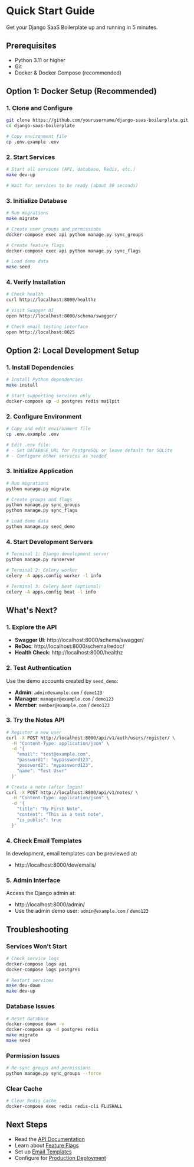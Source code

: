 # Quick Start Guide

Get your Django SaaS Boilerplate up and running in 5 minutes.

## Prerequisites

- Python 3.11 or higher
- Git
- Docker & Docker Compose (recommended)

## Option 1: Docker Setup (Recommended)

### 1. Clone and Configure

```bash
git clone https://github.com/yourusername/django-saas-boilerplate.git
cd django-saas-boilerplate

# Copy environment file
cp .env.example .env
```

### 2. Start Services

```bash
# Start all services (API, database, Redis, etc.)
make dev-up

# Wait for services to be ready (about 30 seconds)
```

### 3. Initialize Database

```bash
# Run migrations
make migrate

# Create user groups and permissions
docker-compose exec api python manage.py sync_groups

# Create feature flags
docker-compose exec api python manage.py sync_flags

# Load demo data
make seed
```

### 4. Verify Installation

```bash
# Check health
curl http://localhost:8000/healthz

# Visit Swagger UI
open http://localhost:8000/schema/swagger/

# Check email testing interface
open http://localhost:8025
```

## Option 2: Local Development Setup

### 1. Install Dependencies

```bash
# Install Python dependencies
make install

# Start supporting services only
docker-compose up -d postgres redis mailpit
```

### 2. Configure Environment

```bash
# Copy and edit environment file
cp .env.example .env

# Edit .env file:
# - Set DATABASE_URL for PostgreSQL or leave default for SQLite
# - Configure other services as needed
```

### 3. Initialize Application

```bash
# Run migrations
python manage.py migrate

# Create groups and flags
python manage.py sync_groups
python manage.py sync_flags

# Load demo data
python manage.py seed_demo
```

### 4. Start Development Servers

```bash
# Terminal 1: Django development server
python manage.py runserver

# Terminal 2: Celery worker
celery -A apps.config worker -l info

# Terminal 3: Celery beat (optional)
celery -A apps.config beat -l info
```

## What's Next?

### 1. Explore the API

- **Swagger UI**: http://localhost:8000/schema/swagger/
- **ReDoc**: http://localhost:8000/schema/redoc/
- **Health Check**: http://localhost:8000/healthz

### 2. Test Authentication

Use the demo accounts created by `seed_demo`:

- **Admin**: `admin@example.com` / `demo123`
- **Manager**: `manager@example.com` / `demo123`
- **Member**: `member@example.com` / `demo123`

### 3. Try the Notes API

```bash
# Register a new user
curl -X POST http://localhost:8000/api/v1/auth/users/register/ \
  -H "Content-Type: application/json" \
  -d '{
    "email": "test@example.com",
    "password1": "mypassword123",
    "password2": "mypassword123",
    "name": "Test User"
  }'

# Create a note (after login)
curl -X POST http://localhost:8000/api/v1/notes/ \
  -H "Content-Type: application/json" \
  -d '{
    "title": "My First Note",
    "content": "This is a test note",
    "is_public": true
  }'
```

### 4. Check Email Templates

In development, email templates can be previewed at:
- http://localhost:8000/dev/emails/

### 5. Admin Interface

Access the Django admin at:
- http://localhost:8000/admin/
- Use the admin demo user: `admin@example.com` / `demo123`

## Troubleshooting

### Services Won't Start

```bash
# Check service logs
docker-compose logs api
docker-compose logs postgres

# Restart services
make dev-down
make dev-up
```

### Database Issues

```bash
# Reset database
docker-compose down -v
docker-compose up -d postgres redis
make migrate
make seed
```

### Permission Issues

```bash
# Re-sync groups and permissions
python manage.py sync_groups --force
```

### Clear Cache

```bash
# Clear Redis cache
docker-compose exec redis redis-cli FLUSHALL
```

## Next Steps

- Read the [API Documentation](api.md)
- Learn about [Feature Flags](feature-flags.md)
- Set up [Email Templates](emails.md)
- Configure for [Production Deployment](deployment.md)